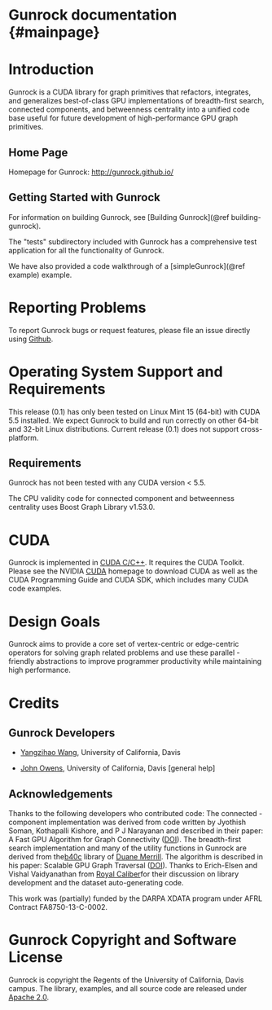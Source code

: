 Gunrock documentation               {#mainpage}
=====================

Introduction
============

Gunrock is a CUDA library for graph primitives that refactors,
integrates, and generalizes best-of-class GPU implementations
of breadth-first search, connected components, and betweenness
centrality into a unified code base useful for future
development of high-performance GPU graph primitives.

Home Page
---------

Homepage for Gunrock: <http://gunrock.github.io/>

Getting Started with Gunrock
----------------------------

For information on building Gunrock, see [Building Gunrock](@ref
building-gunrock).

The "tests" subdirectory included with Gunrock has a comprehensive test
application for all the functionality of Gunrock.

We have also provided a code walkthrough of a [simpleGunrock](@ref
example) example.

Reporting Problems
==================

To report Gunrock bugs or request features, please file an issue
directly using [Github](https://github.com/gunrock/gunrock/issues).

<!-- TODO: Algorithm Input Size Limitations -->

Operating System Support and Requirements
=========================================

This release (0.1) has only been tested on Linux Mint 15 (64-bit) with
CUDA 5.5 installed. We expect Gunrock to build and run correctly on
other 64-bit and 32-bit Linux distributions. Current release (0.1) does
not support cross-platform.

Requirements
------------

Gunrock has not been tested with any CUDA version < 5.5.

The CPU validity code for connected component and betweenness
centrality uses Boost Graph Library v1.53.0.

CUDA
====

Gunrock is implemented in [CUDA C/C++](http://developer.nvidia.com/cuda).
It requires the CUDA Toolkit. Please see the NVIDIA
[CUDA](http://developer.nvidia.com/cuda) homepage to download CUDA as well
as the CUDA Programming Guide and CUDA SDK, which includes many CUDA code
examples.

Design Goals
============

Gunrock aims to provide a core set of vertex-centric or edge-centric
operators for solving graph related problems and use these parallel
-friendly abstractions to improve programmer productivity while
maintaining high performance.

Credits
=======

Gunrock Developers
------------------

- [Yangzihao Wang](http://www.idav.ucdavis.edu/~yzhwang/), University of
  California, Davis

- [John Owens](http://www.ece.ucdavis.edu/~jowens/), University of California,
  Davis [general help]

Acknowledgements
----------------

Thanks to the following developers who contributed code: The connected
-component implementation was derived from code written by Jyothish
Soman, Kothapalli Kishore, and P J Narayanan and described in their
paper: A Fast GPU Algorithm for Graph Connectivity ([DOI](
http://dx.doi.org/10.1109/IPDPSW.2010.5470817)). The breadth-first search
implementation and many of the utility functions in Gunrock are derived
from the[b40c](http://code.google.com/p/back40computing/) library of
[Duane Merrill](https://sites.google.com/site/duanemerrill/). The algorithm
is described in his paper: Scalable GPU Graph Traversal ([DOI](
http://dx.doi.org/10.1145/2370036.2145832)).
Thanks to Erich-Elsen and Vishal Vaidyanathan from [Royal Caliber](
http://www.royal-caliber.com/)for their discussion on library development
and the dataset auto-generating code.

This work was (partially) funded by the DARPA XDATA program under AFRL
Contract FA8750-13-C-0002.

Gunrock Copyright and Software License
======================================

Gunrock is copyright the Regents of the University of California, Davis
campus. The library, examples, and all source code are released under
[Apache 2.0](http://www.apache.org/licenses/LICENSE-2.0).


